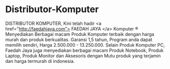 Distributor-Komputer
====================

DISTRIBUTOR KOMPUTER, Kini telah hadir &lt;a href="http://faedahjaya.com"> FAEDAH JAYA &lt;/a> Komputer ® Menyediakan Berbagai macam Produk Komputer terbaik dengan harga murah dan produk berkualitas. Garansi 1,5 tahun, Program anda dapat memilih sendiri, Harga 2.500.000 - 13.250.000. Selain Produk Komputer PC, Faedah Jaya juga menyediakan berbagai macam Produk Notebook, Produk Laptop, Produk Monitor dan Aksesoris dengan Mutu produk yang terjamin dan harga  termurah di indonesia.  